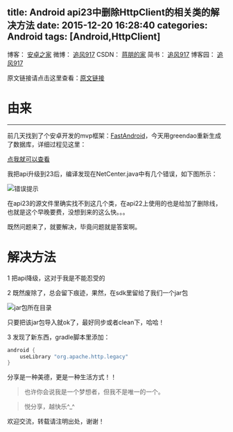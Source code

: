 title: Android api23中删除HttpClient的相关类的解决方法
date: 2015-12-20 16:28:40
categories: Android
tags: [Android,HttpClient]
---

博客：	[安卓之家](http://jp1017.gitcafe.io/)
微博：	[追风917](http://weibo.com/1321395433/profile?topnav=1&wvr=6)
CSDN：	[蒋朋的家](http://blog.csdn.net/u010331406)
简书：	[追风917](http://www.jianshu.com/users/8cb49b5ad78b/latest_articles)
博客园：	[追风917](http://www.cnblogs.com/jp1017/)

原文链接请点击这里查看：[原文链接](http://jp1017.gitcafe.io/2015/09/08/Android-api23%E4%B8%AD%E5%88%A0%E9%99%A4HttpClient%E7%9A%84%E7%9B%B8%E5%85%B3%E7%B1%BB%E7%9A%84%E8%A7%A3%E5%86%B3%E6%96%B9%E6%B3%95/)

# 由来
---

前几天找到了个安卓开发的mvp框架：[FastAndroid](https://github.com/huntermr/FastAndroid)，今天用greendao重新生成了数据库，详细过程见这里：

[点我就可以查看](http://jp1017.gitcafe.io/2015/09/08/Android-SQLite-ORM%E6%A1%86%E6%9E%B6greenDAO%E5%9C%A8Android%20Studio%E4%B8%AD%E7%9A%84%E9%85%8D%E7%BD%AE%E4%B8%8E%E4%BD%BF%E7%94%A8/)

<!--more-->

我把api升级到23后，编译发现在NetCenter.java中有几个错误，如下图所示：

![错误提示](http://7xlah4.com1.z0.glb.clouddn.com/2015090801.png)

在api23的源文件里确实找不到这几个类，在api22上使用的也是给加了删除线，也就是这个早晚要费，没想到来的这么快。。。

既然问题来了，就要解决，毕竟问题就是答案啊。

# 解决方法

1 把api降级，这对于我是不能忍受的

2 既然废除了，总会留下痕迹，果然，在sdk里留给了我们一个jar包

![jar包所在目录](http://7xlah4.com1.z0.glb.clouddn.com/2015090802.png)

只要把该jar包导入就ok了，最好同步或者clean下，哈哈！

3 发现了新东西，gradle脚本里添加：

```gradle
android {
    useLibrary "org.apache.http.legacy"
}
```


分享是一种美德，更是一种生活方式！！

>也许你会说我是一个梦想者，但我不是唯一的一个。

>悦分享，越快乐^_^

欢迎交流，转载请注明出处，谢谢！